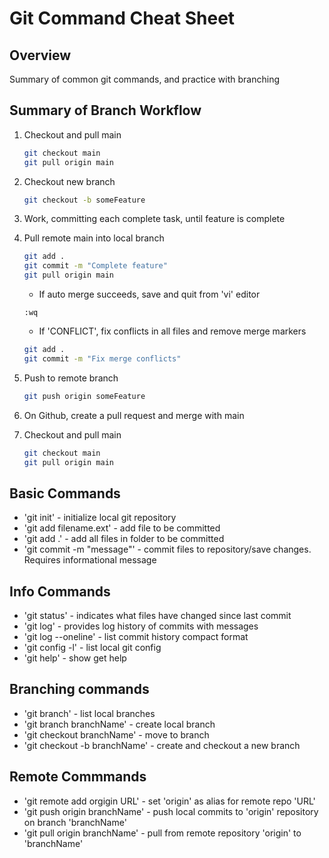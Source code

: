 # Git Command Cheat Sheet

## Overview

Summary of common git commands, and practice with branching

## Summary of Branch Workflow

1. Checkout and pull main
	```bash
	git checkout main
	git pull origin main
	```
1. Checkout new branch
	```bash
	git checkout -b someFeature
	```
1. Work, committing each complete task, until feature is complete

1. Pull remote main into local branch
	```bash
	git add .
	git commit -m "Complete feature"
	git pull origin main
	```
	* If auto merge succeeds, save and quit from 'vi' editor
	```
	:wq
	```
	* If 'CONFLICT', fix conflicts in all files and remove merge markers
	```bash
	git add .
	git commit -m "Fix merge conflicts"
	```
1. Push to remote branch
	```bash
	git push origin someFeature
	```
1. On Github, create a pull request and merge with main
1. Checkout and pull main
	```bash
	git checkout main
	git pull origin main
	```

## Basic Commands
* 'git init' - initialize local git repository
* 'git add filename.ext' - add file to be committed
* 'git add .' - add all files in folder to be committed
* 'git commit -m "message"' - commit files to repository/save changes. Requires informational message


## Info Commands
* 'git status' - indicates what files have changed since last commit
* 'git log' - provides log history of commits with messages
* 'git log --oneline' - list commit history compact format
* 'git config -l' - list local git config
* 'git help' - show get help

## Branching commands
* 'git branch' - list local branches
* 'git branch branchName' - create local branch
* 'git checkout branchName' - move to branch
* 'git checkout -b branchName' - create and checkout a new branch

## Remote Commmands
* 'git remote add orgigin URL' - set 'origin' as alias for remote repo 'URL'
* 'git push origin branchName' - push local commits to 'origin' repository on branch 'branchName'
* 'git pull origin branchName' - pull from remote repository 'origin' to 'branchName'